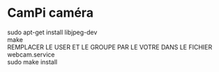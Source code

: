 CamPi caméra
============


sudo apt-get install libjpeg-dev <br/>
make<br/>
REMPLACER LE USER ET LE GROUPE PAR LE VOTRE DANS LE FICHIER webcam.service<br/>
sudo make install<br/>
